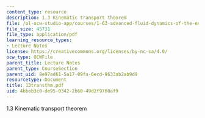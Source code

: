 ```yaml
---
content_type: resource
description: 1.3 Kinematic transport theorem
file: /ol-ocw-studio-app/courses/1-63-advanced-fluid-dynamics-of-the-environment-fall-2002/4bbeb3c0de9503422b6049d2f9760af9_13transthm.pdf
file_size: 45731
file_type: application/pdf
learning_resource_types:
- Lecture Notes
license: https://creativecommons.org/licenses/by-nc-sa/4.0/
ocw_type: OCWFile
parent_title: Lecture Notes
parent_type: CourseSection
parent_uid: 8e97ad61-5a17-09fa-6ecd-9633ab2ab9d9
resourcetype: Document
title: 13transthm.pdf
uid: 4bbeb3c0-de95-0342-2b60-49d2f9760af9
---
```

1.3 Kinematic transport theorem